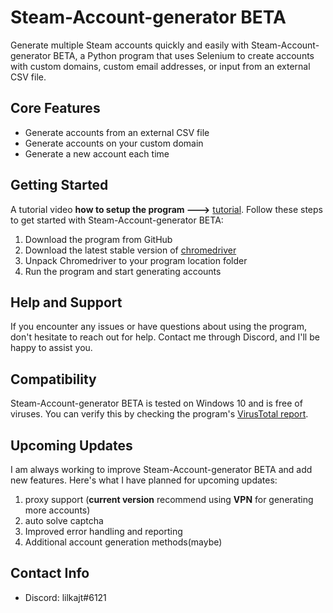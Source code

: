 # Steam-Account-generator BETA
Generate multiple Steam accounts quickly and easily with Steam-Account-generator BETA, a Python program that uses Selenium to create accounts with custom domains, custom email addresses, or input from an external CSV file.

## Core Features
* Generate accounts from an external CSV file
* Generate accounts on your custom domain
* Generate a new account each time

## Getting Started
A tutorial video **how to setup the program --->** [tutorial](https://youtu.be/i42OlgQqjr8).
Follow these steps to get started with Steam-Account-generator BETA:

1. Download the program from GitHub
2. Download the latest stable version of [chromedriver](https://chromedriver.chromium.org/)
3. Unpack Chromedriver to your program location folder
4. Run the program and start generating accounts

## Help and Support
If you encounter any issues or have questions about using the program, don't hesitate to reach out for help. Contact me through Discord, and I'll be happy to assist you.

## Compatibility
Steam-Account-generator BETA is tested on Windows 10 and is free of viruses. You can verify this by checking the program's [VirusTotal report](https://www.virustotal.com/gui/file/806b8e2ecab19ea9596ee568bd1a3e7d35821a3bcb3edebb23e87bccb6068b63?nocache=1).

## Upcoming Updates
I am always working to improve Steam-Account-generator BETA and add new features. Here's what I have planned for upcoming updates:

1. proxy support (**current version** recommend using **VPN** for generating more accounts)
2. auto solve captcha
3. Improved error handling and reporting
4. Additional account generation methods(maybe)

## Contact Info
* Discord: lilkajt#6121